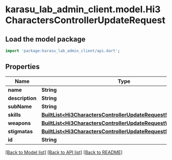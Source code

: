 # karasu_lab_admin_client.model.Hi3CharactersControllerUpdateRequest

## Load the model package
```dart
import 'package:karasu_lab_admin_client/api.dart';
```

## Properties
Name | Type | Description | Notes
------------ | ------------- | ------------- | -------------
**name** | **String** |  | 
**description** | **String** |  | [optional] 
**subName** | **String** |  | [optional] 
**skills** | [**BuiltList&lt;Hi3CharactersControllerUpdateRequestSkillsInner&gt;**](Hi3CharactersControllerUpdateRequestSkillsInner.md) |  | [optional] 
**weapons** | [**BuiltList&lt;Hi3CharactersControllerUpdateRequestWeaponsInner&gt;**](Hi3CharactersControllerUpdateRequestWeaponsInner.md) |  | 
**stigmatas** | [**BuiltList&lt;Hi3CharactersControllerUpdateRequestStigmatasInner&gt;**](Hi3CharactersControllerUpdateRequestStigmatasInner.md) |  | [optional] 
**id** | **String** |  | 

[[Back to Model list]](../README.md#documentation-for-models) [[Back to API list]](../README.md#documentation-for-api-endpoints) [[Back to README]](../README.md)


